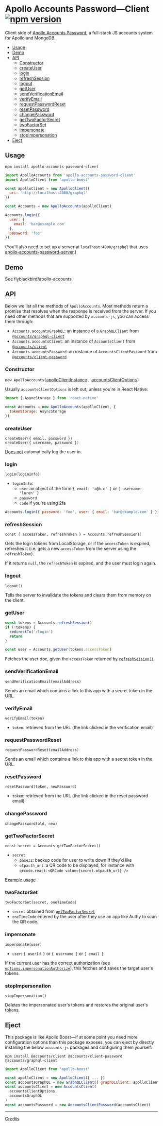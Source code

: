 # Apollo Accounts Password—Client [![npm version](https://badge.fury.io/js/apollo-accounts-password-client.svg)](https://www.npmjs.com/package/apollo-accounts-password-client)

Client side of [Apollo Accounts Password](https://github.com/flyblackbird/apollo-accounts), a full-stack JS accounts system for Apollo and MongoDB.

<!-- START doctoc generated TOC please keep comment here to allow auto update -->
<!-- DON'T EDIT THIS SECTION, INSTEAD RE-RUN doctoc TO UPDATE -->


- [Usage](#usage)
- [Demo](#demo)
- [API](#api)
  - [Constructor](#constructor)
  - [createUser](#createuser)
  - [login](#login)
  - [refreshSession](#refreshsession)
  - [logout](#logout)
  - [getUser](#getuser)
  - [sendVerificationEmail](#sendverificationemail)
  - [verifyEmail](#verifyemail)
  - [requestPasswordReset](#requestpasswordreset)
  - [resetPassword](#resetpassword)
  - [changePassword](#changepassword)
  - [getTwoFactorSecret](#gettwofactorsecret)
  - [twoFactorSet](#twofactorset)
  - [impersonate](#impersonate)
  - [stopImpersonation](#stopimpersonation)
- [Eject](#eject)

<!-- END doctoc generated TOC please keep comment here to allow auto update -->

## Usage

`npm install apollo-accounts-password-client`

```js
import ApolloAccounts from 'apollo-accounts-password-client'
import ApolloClient from 'apollo-boost'

const apolloClient = new ApolloClient({
  uri: 'http://localhost:4000/graphql'
})

const Accounts = new ApolloAccounts(apolloClient)

Accounts.login({
  user: {
    email: 'bar@example.com'
  },
  password: 'foo'
})
```

(You'll also need to set up a server at `localhost:4000/graphql` that uses [apollo-accounts-password-server](https://github.com/flyblackbird/apollo-accounts/tree/master/server).)

## Demo

See [flyblackbird/apollo-accounts](https://github.com/flyblackbird/apollo-accounts/#demos)

## API

Below we list all the methods of `ApolloAccounts`. Most methods return a promise that resolves when the response is received from the server. If you need other methods that are supported by `accounts-js`, you can access them through:
  - `Accounts.accountsGraphQL`: an instance of a `GraphQLClient` from [`@accounts/graphql-client`](https://github.com/accounts-js/accounts/tree/master/packages/graphql-client)
  - `Accounts.accountsClient`: an instance of `AccountsClient` from [`@accounts/client`](https://github.com/accounts-js/accounts/tree/master/packages/client)
  - `Accounts.accountsPassword`: an instance of `AccountsClientPassword` from [`@accounts/client-password`](https://github.com/accounts-js/accounts/tree/master/packages/client-password)

### Constructor

`new ApolloAccounts(`[apolloClientInstance](https://www.apollographql.com/docs/react/api/apollo-client.html#apollo-client)`, `[accountsClientOptions](https://github.com/accounts-js/accounts/blob/master/packages/client/src/types/options.ts)`)`

Usually `accountsClientOptions` is left out, unless you're in React Native:

```js
import { AsyncStorage } from 'react-native'

const Accounts = new ApolloAccounts(apolloClient, {
  tokenStorage: AsyncStorage
})
```

### createUser

```
createUser({ email, password })
createUser({ username, password })
```

[Does not](https://github.com/accounts-js/accounts/issues/377) automatically log the user in.

### login 

`login(loginInfo)`

- `loginInfo`:
  - `user` an object of the form `{ email: 'a@b.c' }` or `{ username: 'loren' }`
  - `password`
  - `code` if you're using 2fa

```js
Accounts.login({ password: 'foo', user: { email: 'bar@example.com' } })
```

### refreshSession

`const { accessToken, refreshToken } = Accounts.refreshSession()` 

Gets the login tokens from LocalStorage, or if the `accessToken` is expired, refreshes it (i.e. gets a new `accessToken` from the server using the `refreshToken`).

If it returns `null`, the `refreshToken` is expired, and the user must login again.

### logout

`logout()`

Tells the server to invalidate the tokens and clears them from memory on the client.

### getUser

```js
const tokens = Accounts.refreshSession()
if (!tokens) {
  redirectTo('/login')
  return
}

const user = Accounts.getUser(tokens.accessToken)
```

Fetches the user doc, given the `accessToken` returned by [`refreshSession()`](#refreshsession).

### sendVerificationEmail

`sendVerificationEmail(emailAddress)`

Sends an email which contains a link to this app with a secret token in the URL.

### verifyEmail

`verifyEmail(token)`

- `token`: retrieved from the URL (the link clicked in the verification email)

### requestPasswordReset

`requestPasswordReset(emailAddress)`

Sends an email which contains a link to this app with a secret token in the URL.

### resetPassword

`resetPassword(token, newPassword)`

- `token`: retrieved from the URL (the link clicked in the reset password email)

### changePassword

`changePassword(old, new)`

### getTwoFactorSecret

`const secret = Accounts.getTwoFactorSecret()`

- `secret`: 
  - `base32`: backup code for user to write down if they'd like
  - `otpauth_url`: a QR code to be displayed, for instance with `qrcode.react`: `<QRCode value={secret.otpauth_url} />`

[Example usage](https://github.com/flyblackbird/apollo-accounts/tree/master/demo/web/src/TwoFactor.js)

### twoFactorSet

`twoFactorSet(secret, oneTimeCode)`

- `secret` obtained from [`getTwoFactorSecret`](#gettwofactorsecret)
- `oneTimeCode` entered by the user after they use an app like Authy to scan the QR code.

### impersonate

`impersonate(user)`

- `user`: `{ userId }` or `{ username }` or `{ email }`

If the current user has the correct authorization (see [`options.impersonationAuthorize`](https://github.com/flyblackbird/apollo-accounts/tree/master/server#createapolloaccounts)), this fetches and saves the target user's tokens.

### stopImpersonation

`stopImpersonation()`

Deletes the impersonated user's tokens and restores the original user's tokens.

## Eject

This package is like Apollo Boost—if at some point you need more configuration options than this package exposes, you can eject by directly installing the below `accounts-js` packages and configuring them yourself:

`npm install @accounts/client @accounts/client-password  @accounts/graphql-client`

```js
import ApolloClient from 'apollo-boost'

const apolloClient = new ApolloClient({ ... })
const accountsGraphQL = new GraphQLClient({ graphQLClient: apolloClient })
const accountsClient = new AccountsClient(
  accountsClientOptions,
  accountsGraphQL
)
const accountsPassword = new AccountsClientPassword(accountsClient)
```

---

[Credits](https://github.com/flyblackbird/apollo-accounts/#credits)